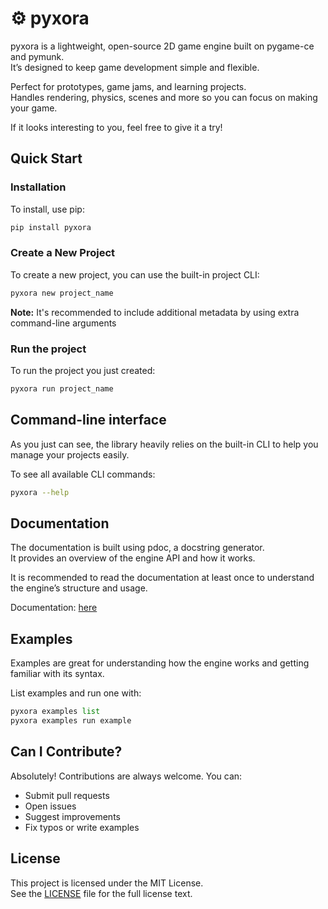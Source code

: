 # ⚙️ pyxora
pyxora is a lightweight, open-source 2D game engine built on pygame-ce and pymunk.  
It’s designed to keep game development simple and flexible.

Perfect for prototypes, game jams, and learning projects.  
Handles rendering, physics, scenes and more so you can focus on making your game.

If it looks interesting to you, feel free to give it a try!

## Quick Start

### Installation
To install, use pip:
```bash
pip install pyxora
```
### Create a New Project
To create a new project, you can use the built-in project CLI:

```bash
pyxora new project_name
```
**Note:** It's recommended to include additional metadata by using extra command-line arguments
### Run the project
To run the project you just created:
```bash
pyxora run project_name
```

## Command-line interface
As you just can see, the library heavily relies on the built-in CLI to help you manage your projects easily.

To see all available CLI commands:

```bash
pyxora --help
```

## Documentation
The documentation is built using pdoc, a docstring generator.  
It provides an overview of the engine API and how it works.

It is recommended to read the documentation at least once to understand the engine’s structure and usage.

Documentation: [here](https://pyxora.github.io/website/docs)

## Examples
Examples are great for understanding how the engine works and getting familiar with its syntax.

List examples and run one with:
```python
pyxora examples list
pyxora examples run example
```

## Can I Contribute?
Absolutely! Contributions are always welcome.
You can:

- Submit pull requests
- Open issues
- Suggest improvements
- Fix typos or write examples

## License

This project is licensed under the MIT License.  
See the [LICENSE](LICENSE.txt) file for the full license text.
